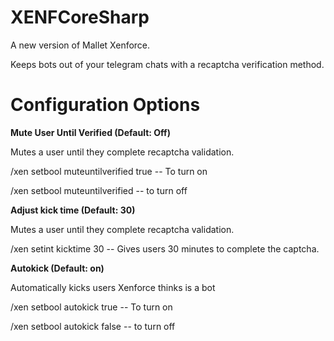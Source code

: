 # XENFCoreSharp

A new version of Mallet Xenforce.

Keeps bots out of your telegram chats with a recaptcha verification method.


# Configuration Options 


**Mute User Until Verified (Default: Off)**

Mutes a user until they complete recaptcha validation.


/xen setbool muteuntilverified true  -- To turn on 

/xen setbool muteuntilverified -- to turn off




**Adjust kick time (Default: 30)**

Mutes a user until they complete recaptcha validation.

/xen setint kicktime 30 -- Gives users 30 minutes to complete the captcha. 



**Autokick (Default: on)**

Automatically kicks users Xenforce thinks is a bot


/xen setbool autokick true  -- To turn on 

/xen setbool autokick false -- to turn off













  

